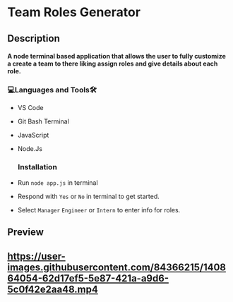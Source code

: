 # Team Roles Generator

<h2>Description<br><h4>A node terminal based application that allows the user to fully customize a create a team to there liking assign roles and give details about each role.
  <h3 align="left">💻Languages and Tools🛠️</h3>

- VS Code
- Git Bash Terminal
- JavaScript
- Node.Js

  <h3 align="left">Installation</h3>
- Run `node app.js` in terminal
- Respond with `Yes` or `No` in terminal to get started.
- Select `Manager` `Engineer` or `Intern` to enter info for roles.

<h2>Preview<h2>
 
https://user-images.githubusercontent.com/84366215/140864054-62d17ef5-5e87-421a-a9d6-5c0f42e2aa48.mp4

